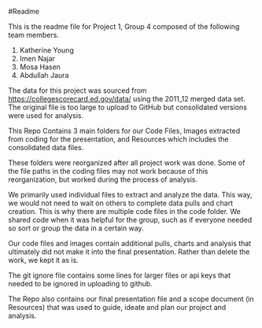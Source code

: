 #Readme

This is the readme file for Project 1, Group 4 composed of the following team members.

1) Katherine Young  
2) Imen Najar
3) Mosa Hasen
4) Abdullah Jaura

The data for this project was sourced from https://collegescorecard.ed.gov/data/ using the 2011_12 merged data set. The original file is too large to upload to GitHub but consolidated versions were used for analysis. 

This Repo Contains 3 main folders for our Code Files, Images extracted from coding for the presentation, and Resources which includes the consolidated data files. 

These folders were reorganized after all project work was done. Some of the file paths in the coding files may not work because of this reorganization, but worked during the process of analysis. 

We primarily used individual files to extract and analyze the data. This way, we would not need to wait on others to complete data pulls and chart creation. This is why there are multiple code files in the code folder. 
We shared code when it was helpful for the group, such as if everyone needed so sort or group the data in a certain way. 

Our code files and images contain additional pulls, charts and analysis that ultimately did not make it into the final presentation. Rather than delete the work, we kept it as is.

The git ignore file contains some lines for larger files or api keys that needed to be ignored in uploading to github.

The Repo also contains our final presentation file and a scope document (in Resources) that was used to guide, ideate and plan our project and analysis. 
